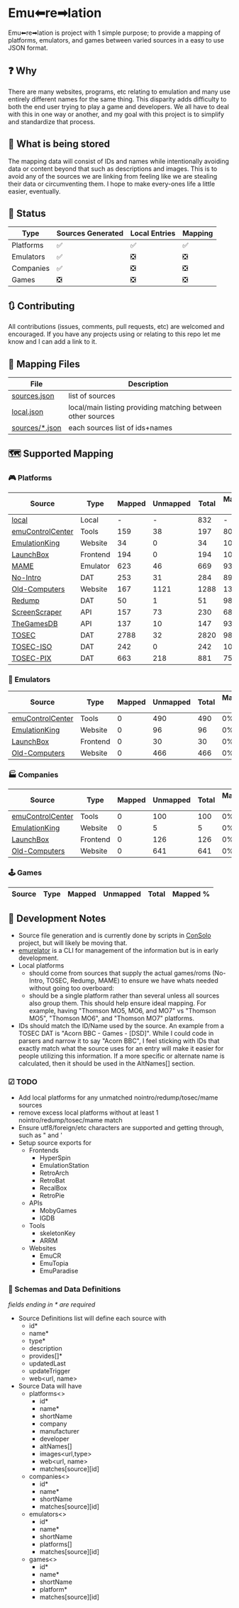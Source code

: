 # Emu⬅re➡lation

Emu⬅re➡lation is project with 1 simple purpose; to provide a mapping of platforms, emulators, and games between varied sources in a easy to use JSON format.

## ❓ Why

There are many websites, programs, etc relating to emulation and many use entirely different names for the same thing.   This disparity adds difficulty to both the end user trying to play a game and developers.  We all have to deal with this in one way or another, and my goal with this project is to simplify and standardize that process.

## 🔀 What is being stored

The mapping data will consist of IDs and names while intentionally avoiding data or content beyond that such as descriptions and images.  This is to avoid any of the sources we are linking from feeling like we are stealing their data or circumventing them.  I hope to make every-ones life a little easier, eventually.

## 🔄 Status

| Type | Sources Generated | Local Entries | Mapping |
|-|-|-|-|
| Platforms | ✅ | ✅ | ✅ |
| Emulators | ✅ | ❎ | ❎ |
| Companies | ✅ | ❎ | ❎ |
| Games | ❎ | ❎ | ❎ |

## 🔃 Contributing

All contributions (issues, comments, pull requests, etc) are welcomed and encouraged.  If you have any projects using or relating to this repo let me know and I can add a link to it.

## 📂 Mapping Files

| File | Description |
|-|-|
| [sources.json](sources.json) | list of sources |
| [local.json](local.json) | local/main listing providing matching between other sources |
| [sources/*.json](sources/) | each sources list of ids+names |

## 🗺 Supported Mapping

### 🎮 Platforms

| Source | Type | Mapped | Unmapped | Total | Mapped % |
|-|-|-|-|-|-|
| [local](local.json) | Local | - | - | 832 | - |
| [emuControlCenter](sources/emucontrolcenter.json) | Tools | 159 | 38 | 197 | 80.7% |
| [EmulationKing](sources/emulationking.json) | Website | 34 | 0 | 34 | 100% |
| [LaunchBox](sources/launchbox.json) | Frontend | 194 | 0 | 194 | 100% |
| [MAME](sources/mame.json) | Emulator | 623 | 46 | 669 | 93.1% |
| [No-Intro](sources/nointro.json) | DAT | 253 | 31 | 284 | 89.1% |
| [Old-Computers](sources/oldcomputers.json) | Website | 167 | 1121 | 1288 | 13% |
| [Redump](sources/redump.json) | DAT | 50 | 1 | 51 | 98% |
| [ScreenScraper](sources/screenscraper.json) | API | 157 | 73 | 230 | 68.3% |
| [TheGamesDB](sources/tgdb.json) | API | 137 | 10 | 147 | 93.2% |
| [TOSEC](sources/tosec.json) | DAT | 2788 | 32 | 2820 | 98.9% |
| [TOSEC-ISO](sources/toseciso.json) | DAT | 242 | 0 | 242 | 100% |
| [TOSEC-PIX](sources/tosecpix.json) | DAT | 663 | 218 | 881 | 75.3% |

### 💾 Emulators

| Source | Type | Mapped | Unmapped | Total | Mapped % |
|-|-|-|-|-|-|
| [emuControlCenter](sources/emucontrolcenter.json) | Tools | 0 | 490 | 490 | 0% |
| [EmulationKing](sources/emulationking.json) | Website | 0 | 96 | 96 | 0% |
| [LaunchBox](sources/launchbox.json) | Frontend | 0 | 30 | 30 | 0% |
| [Old-Computers](sources/oldcomputers.json) | Website | 0 | 466 | 466 | 0% |

### 🏭 Companies

| Source | Type | Mapped | Unmapped | Total | Mapped % |
|-|-|-|-|-|-|
| [emuControlCenter](sources/emucontrolcenter.json) | Tools | 0 | 100 | 100 | 0% |
| [EmulationKing](sources/emulationking.json) | Website | 0 | 5 | 5 | 0% |
| [LaunchBox](sources/launchbox.json) | Frontend | 0 | 126 | 126 | 0% |
| [Old-Computers](sources/oldcomputers.json) | Website | 0 | 641 | 641 | 0% |

### 🕹 Games

| Source | Type | Mapped | Unmapped | Total | Mapped % |
|-|-|-|-|-|-|

## 📒 Development Notes

- Source file generation and is currently done by scripts in [ConSolo](https://github.com/detain/ConSolo) project, but will likely be moving that.
- [emurelator](https://github.com/detain/emurelator) is a CLI for management of the information but is in early development.
- Local platforms
  - should come from sources that supply the actual games/roms (No-Intro, TOSEC, Redump, MAME) to ensure we have whats needed without going too overboard:
  - should be a single platform rather than several unless all sources also group them.  This should help ensure ideal mapping.  For example, having "Thomson MO5, MO6, and MO7" vs "Thomson MO5", "Thomson MO6", and "Thomson MO7" platforms.
- IDs should match the ID/Name used by the source.  An example from a TOSEC DAT is "Acorn BBC - Games - [DSD]".  While I could code in parsers and narrow it to say "Acorn BBC", I feel sticking with IDs that exactly match what the source uses for an entry will make it easier for people utilizing this information. If a more specific or alternate name is calculated, then it should be used in the AltNames[] section.

### ☑ TODO

- Add local platforms for any unmatched nointro/redump/tosec/mame sources
- remove excess local platforms without at least 1 nointro/redump/tosec/mame match
- Ensure utf8/foreign/etc characters are supported and getting through, such as " and '
- Setup source exports for
  - Frontends
    - HyperSpin
    - EmulationStation
    - RetroArch
    - RetroBat
    - RecalBox
    - RetroPie
  - APIs
    - MobyGames
    - IGDB
  - Tools
    - skeletonKey
    - ARRM
  - Websites
    - EmuCR
    - EmuTopia
    - EmuParadise

### 🔁 Schemas and Data Definitions

_fields ending in * are required_

- Source Definitions list will define each source with
  - id*
  - name*
  - type*
  - description
  - provides[]*
  - updatedLast
  - updateTrigger
  - web<url, name>
- Source Data will have
  - platforms<>
    - id*
    - name*
    - shortName
    - company
    - manufacturer
    - developer
    - altNames[]
    - images<url,type>
    - web<url, name>
    - matches[source][id]
  - companies<>
    - id*
    - name*
    - shortName
    - matches[source][id]
  - emulators<>
    - id*
    - name*
    - shortName
    - platforms[]
    - matches[source][id]
  - games<>
    - id*
    - name*
    - shortName
    - platform*
    - matches[source][id]
